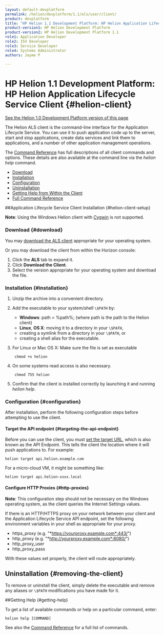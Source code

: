 ```yaml
---
layout: default-devplatform
permalink: /helion/devplatform/1.1/als/user/client/
product: devplatform
title: "HP Helion 1.1 Development Platform: HP Helion Application Lifecycle Service Client "
product-version1: HP Helion Development Platform
product-version2: HP Helion Development Platform 1.1
role1: Application Developer 
role2: ISV Developer
role3: Service Developer
role4: Systems Administrator
authors: Jayme P

---
```

<!--PUBLISHED-->

# HP Helion 1.1 Development Platform: HP Helion Application Lifecycle Service Client {#helion-client}
[See the Helion 1.0 Development Platform version of this page](/als/v1/user/client/)


The Helion ALS client is the command-line interface for the Application Lifecycle Service. You can use it to push application code up to the server, start and stop applications, create data services and link them to
applications, and a number of other application management operations.

The [Command Reference](/helion/devplatform/1.1/als/user/reference/client-ref/#command-ref-client) has full
descriptions of all client commands and options. These details are also
available at the command line via the *helion help* command.


- [Download](#download)
- [Installation](#installation)
- [Configuration](#configuration)
- [Uninstallation](#removing-the-client)
- [Getting Help from Within the Client](#getting-help)
- [Full Command Reference](/helion/devplatform/1.1/als/user/reference/client-ref/#command-ref-client)

##Application Lifecycle Service Client Installation {#helion-client-setup}

**Note**: Using the Windows Helion client with
[Cygwin](http://www.cygwin.com/) is not supported.

### Download {#download}
You may [download the ALS client](/helion/devplatform/1.1/als/client/download/) appropriate for your operating system.

Or you may download the client from within the Horizon console:

1. Click the **ALS** tab to expand it.
2. Click **Download the Client**.
3. Select the version appropriate for your operating system and download the file.
### Installation {#installation}
1.  Unzip the archive into a convenient directory.
3.  Add the executable to your system/shell `\$PATH` by:
	-   **Windows**: path = %path%; (where path is the path to the Helion client)
	-   **Linux**, **OS X**: moving it to a directory in your `\$PATH`,
	-   creating a symlink from a directory in your `\$PATH`, or
	-   creating a shell alias for the executable.



1. For Linux or Mac OS X: Make sure the file is set as executable

		chmod +x helion 


1. On some systems read access is also necessary.
 
	   	chmod 755 helion

4.  Confirm that the client is installed correctly by launching it and running *helion help*.

### Configuration  {#configuration}
After installation, perform the following configuration steps before attempting to use the client.

#### Target the API endpoint {#targeting-the-api-endpoint}

Before you can use the client, you must [set the target URL](/helion/devplatform/1.1/als/user/reference/client-ref/gettingstarted/#command-target), which is also known as the API Endpoint. This tells the client the location where it will push applications to. For example:

   	helion target api.helion.example.com

For a micro-cloud VM, it might be something like:

	helion target api.helion-xxxx.local

#### Configure HTTP Proxies {#http-proxies}
**Note**: This configuration step should not be necessary on the Windows operating system, as the client queries the Internet Settings values. 

If there is an HTTP/HTTPS proxy on your network between your client and
the Application Lifecycle Service API endpoint, set the following environment variables in your shell as appropriate for your proxy. 

-   https\_proxy (e.g. "*https://yourproxy.example.com*:443/")
-   http\_proxy (e.g. "*http://yourproxy.example.com*:8080/")
-   http\_proxy\_user
-   http\_proxy\_pass

With these values set properly, the client will route appropriately.

## Uninstallation {#removing-the-client}

To remove or uninstall the client, simply delete the executable and remove any aliases or `\$PATH` modifications you have made for it.

##Getting Help {#getting-help}

To get a list of available commands or help on a particular command, enter:

    helion help [COMMAND]

See also the [Command Reference](/helion/devplatform/1.1/als/user/reference/client-ref/#command-ref-client) for a full
list of commands.
